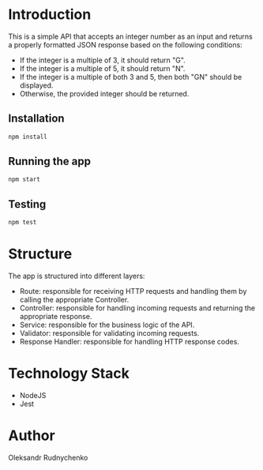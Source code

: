 # Introduction

This is a simple API that accepts an integer number as an input and returns a properly formatted JSON response based on the following conditions:

- If the integer is a multiple of 3, it should return "G".
- If the integer is a multiple of 5, it should return "N".
- If the integer is a multiple of both 3 and 5, then both "GN" should be displayed.
- Otherwise, the provided integer should be returned.

## Installation

```bash
npm install
```

## Running the app
```bash
npm start
```

## Testing
```bash
npm test
```

# Structure
The app is structured into different layers:

- Route: responsible for receiving HTTP requests and handling them by calling the appropriate Controller.
- Controller: responsible for handling incoming requests and returning the appropriate response.
- Service: responsible for the business logic of the API.
- Validator: responsible for validating incoming requests.
- Response Handler: responsible for handling HTTP response codes.

# Technology Stack
- NodeJS
- Jest

# Author
Oleksandr Rudnychenko